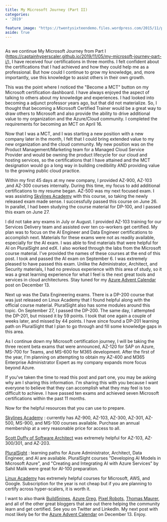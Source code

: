 ```yaml
---
title: My Microsoft Journey (Part II)
categories:
- '2019'

feature_image: "https://twentysixteendemo.files.wordpress.com/2015/11/post.png"
aside: true
---
```


<!-- wp:image {"align":"center","id":86,"sizeSlug":"large"} -->
<div class="wp-block-image"><figure class="aligncenter size-large"><img src="https://captainhyperscaler.files.wordpress.com/2019/10/azure.png?w=284" alt="" class="wp-image-86"/></figure></div>
<!-- /wp:image -->

<!-- wp:paragraph -->
<p>As we continue My Microsoft Journey from Part I (<a href="https://captainhyperscaler.github.io/2019/11/05/my-microsoft-journey-part-i/">https://captainhyperscaler.github.io/2019/11/05/my-microsoft-journey-part-i/</a>), I have received four certifications in three months.  I felt confident about the certifications that I had achieved and how they could help me as a professional.  But how could I continue to grow my knowledge, and, more importantly, use this knowledge to assist others in their own growth.</p>
<!-- /wp:paragraph -->

<!-- wp:paragraph -->
<p>This was the point where I noticed the "Become a MCT" button on my Microsoft certification dashboard.  I have always enjoyed the aspect of talking to others about my knowledge and experiences.  I had looked into becoming a adjunct professor years ago, but that did not materialize.  So, I thought that becoming a Microsoft Certified Trainer would be a great way to draw others to Microsoft and also provide the ability to drive additional value to my organization and the Azure/Cloud community.  I completed the requirements for becoming an MCT on April 16.</p>
<!-- /wp:paragraph -->

<!-- wp:paragraph -->
<p>Now that I was a MCT, and I was starting a new position with a new company later in the month, I felt that I could bring extended value to my new organization and the cloud community.  My new position was on the Product Management/Marketing team for a Managed Cloud Service Provider and would be owning the product lifecycle for our cloud and hosting services, so the certifications that I have attained and the MCT designation would go a long way in building credibility AND providing value to the growing public cloud practice.</p>
<!-- /wp:paragraph -->

<!-- wp:paragraph -->
<p>Within my first 45 days at my new company, I provided AZ-900, AZ-103 ,and AZ-300 courses internally. During this time, my focus to add additional certifications to my resume began. AZ-500 was my next focused exam. I was assisting <a rel="noreferrer noopener" aria-label="Skylines Academy (opens in a new tab)" href="https://courses.skylinesacademy.com/?affcode=180879_p1mljie2" target="_blank">Skylines Academy</a> with this course, so taking the newly released exam made sense. I successfully passed this course on June 26. In parallel, I had been studying the course material for DP-100, and I passed this exam on June 27. </p>
<!-- /wp:paragraph -->

<!-- wp:paragraph -->
<p>I did not take any exams in July or August. I provided AZ-103 training for our Services Delivery team and assisted over ten co-workers get certified. My plan was to focus on the AI Engineer and Data Engineer certifications to accomplish next. Materials for these exams were not as readily available, especially for the AI exam. I was able to find materials that were helpful for AI on PluralSight and edX. I also worked through the labs from the Microsoft course material. I've provided the names of these courses at the end of this post. I took and passed the AI exam on September 6. I was extremely pleased to have passed this exam. Unlike the Administrator, Architect, and Security materials, I had no previous experience with this area of study, so it was a great learning experience for what I feel is the next great tools and services in cloud architectures. Stay tuned for my <a rel="noreferrer noopener" aria-label="Azure Advent Calendar (opens in a new tab)" href="https://azureadventcalendar.com/" target="_blank">Azure Advent Calendar</a> post on December 13. </p>
<!-- /wp:paragraph -->

<!-- wp:paragraph -->
<p>Next up was the Data Engineering exams.  There is a DP-200 course that was just released on Linux Academy that I found helpful along with the official course material. PluralSight also has some modules around this topic. On September 27, I passed the DP-200. The same day, I attempted the DP-201, but missed it by 59 points. I took that one again a couple of weeks later, and missed by 44 points. I have since found a DP-201 learning path on PluralSight that I plan to go through and fill some knowledge gaps in this area. </p>
<!-- /wp:paragraph -->

<!-- wp:paragraph -->
<p>As I continue down my Microsoft certification journey, I will be taking the three recent beta exams that were announced, AZ-120 for SAP on Azure, MS-700 for Teams, and MS-600 for M365 development. After the first of the year, I'm planning on attempting to obtain my AZ-400 and M365 Enterprise Administrator Expert as my company expands more focus beyond Azure. </p>
<!-- /wp:paragraph -->

<!-- wp:paragraph -->
<p>If you've taken the time to read this post and part one, you may be asking why am I sharing this information. I'm sharing this with you because I want everyone to believe that they can accomplish what they may feel is too difficult to achieve.  I have passed ten exams and achieved seven Microsoft certifications within the past 11 months. </p>
<!-- /wp:paragraph -->

<!-- wp:paragraph -->
<p>Now for the helpful resources that you can use to prepare.</p>
<!-- /wp:paragraph -->

<!-- wp:paragraph -->
<p><a rel="noreferrer noopener" aria-label="Skylines Academy (opens in a new tab)" href="https://courses.skylinesacademy.com/?affcode=180879_p1mljie2" target="_blank">Skylines Academy</a> : currently has AZ-900, AZ-103, AZ-300, AZ-301, AZ-500, MS-900, and MS-100 courses available. Purchase an annual membership at a very reasonable price for access to all.</p>
<!-- /wp:paragraph -->

<!-- wp:paragraph -->
<p><a rel="noreferrer noopener" aria-label="Scott Duffy of Software Architect (opens in a new tab)" href="https://softwarearchitect.ca/" target="_blank">Scott Duffy of Software Architect</a> was extremely helpful for AZ-103, AZ-300/301, and AZ-203. </p>
<!-- /wp:paragraph -->

<!-- wp:paragraph -->
<p><a rel="noreferrer noopener" aria-label="PluralSight (opens in a new tab)" href="https://www.pluralsight.com/" target="_blank">PluralSight</a> : learning paths for Azure Administrator, Architect, Data Engineer, and AI are available. PluralSight courses "Developing AI Models in Microsoft Azure", and "Creating and Integrating AI with Azure Services" by Sahil Malik were great for AI-100 preparation. </p>
<!-- /wp:paragraph -->

<!-- wp:paragraph -->
<p><a rel="noreferrer noopener" aria-label="Linux Academy (opens in a new tab)" href="https://linuxacademy.com/" target="_blank">Linux Academy</a> has extremely helpful courses for Microsoft, AWS, and Google. Subscription for the year is not cheap but if you are planning to certify across hyper-scalers, it is worth it. </p>
<!-- /wp:paragraph -->

<!-- wp:paragraph -->
<p>I want to also thank <a rel="noreferrer noopener" aria-label="Build5nines (opens in a new tab)" href="https://build5nines.com/" target="_blank">Build5nines</a>, <a rel="noreferrer noopener" aria-label="Azure Greg (opens in a new tab)" href="https://gregorsuttie.com/" target="_blank">Azure Greg</a>, <a rel="noreferrer noopener" aria-label="Pixel Robots (opens in a new tab)" href="https://pixelrobots.co.uk" target="_blank">Pixel Robots</a>, <a rel="noreferrer noopener" aria-label="Thomas Maurer (opens in a new tab)" href="https://www.thomasmaurer.ch/" target="_blank">Thomas Maurer</a>, and all of the other great bloggers that are out there helping the community learn and get certified. See you on Twitter and LinkedIn. My next post with most likely be for the <a rel="noreferrer noopener" aria-label="Azure Advent Calendar (opens in a new tab)" href="https://azureadventcalendar.com/" target="_blank">Azure Advent Calendar</a> on December 13. Enjoy. </p>
<!-- /wp:paragraph -->
